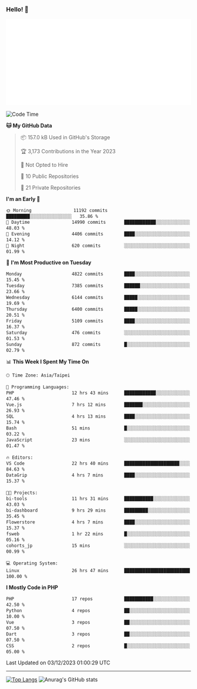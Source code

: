### Hello! 👋

![Metrics](/metrics.classic.svg)

<!--START_SECTION:waka-->
![Code Time](http://img.shields.io/badge/Code%20Time-907%20hrs%204%20mins-blue)

**🐱 My GitHub Data** 

> 📦 157.0 kB Used in GitHub's Storage 
 > 
> 🏆 3,173 Contributions in the Year 2023
 > 
> 🚫 Not Opted to Hire
 > 
> 📜 10 Public Repositories 
 > 
> 🔑 21 Private Repositories 
 > 
**I'm an Early 🐤** 

```text
🌞 Morning                11192 commits       █████████░░░░░░░░░░░░░░░░   35.86 % 
🌆 Daytime                14990 commits       ████████████░░░░░░░░░░░░░   48.03 % 
🌃 Evening                4406 commits        ████░░░░░░░░░░░░░░░░░░░░░   14.12 % 
🌙 Night                  620 commits         ░░░░░░░░░░░░░░░░░░░░░░░░░   01.99 % 
```
📅 **I'm Most Productive on Tuesday** 

```text
Monday                   4822 commits        ████░░░░░░░░░░░░░░░░░░░░░   15.45 % 
Tuesday                  7385 commits        ██████░░░░░░░░░░░░░░░░░░░   23.66 % 
Wednesday                6144 commits        █████░░░░░░░░░░░░░░░░░░░░   19.69 % 
Thursday                 6400 commits        █████░░░░░░░░░░░░░░░░░░░░   20.51 % 
Friday                   5109 commits        ████░░░░░░░░░░░░░░░░░░░░░   16.37 % 
Saturday                 476 commits         ░░░░░░░░░░░░░░░░░░░░░░░░░   01.53 % 
Sunday                   872 commits         █░░░░░░░░░░░░░░░░░░░░░░░░   02.79 % 
```


📊 **This Week I Spent My Time On** 

```text
🕑︎ Time Zone: Asia/Taipei

💬 Programming Languages: 
PHP                      12 hrs 43 mins      ████████████░░░░░░░░░░░░░   47.46 % 
Vue.js                   7 hrs 12 mins       ███████░░░░░░░░░░░░░░░░░░   26.93 % 
SQL                      4 hrs 13 mins       ████░░░░░░░░░░░░░░░░░░░░░   15.74 % 
Bash                     51 mins             █░░░░░░░░░░░░░░░░░░░░░░░░   03.22 % 
JavaScript               23 mins             ░░░░░░░░░░░░░░░░░░░░░░░░░   01.47 % 

🔥 Editors: 
VS Code                  22 hrs 40 mins      █████████████████████░░░░   84.63 % 
DataGrip                 4 hrs 7 mins        ████░░░░░░░░░░░░░░░░░░░░░   15.37 % 

🐱‍💻 Projects: 
bi-tools                 11 hrs 31 mins      ███████████░░░░░░░░░░░░░░   43.03 % 
bi-dashboard             9 hrs 29 mins       █████████░░░░░░░░░░░░░░░░   35.45 % 
Flowerstore              4 hrs 7 mins        ████░░░░░░░░░░░░░░░░░░░░░   15.37 % 
fsweb                    1 hr 22 mins        █░░░░░░░░░░░░░░░░░░░░░░░░   05.16 % 
cohorts_jp               15 mins             ░░░░░░░░░░░░░░░░░░░░░░░░░   00.99 % 

💻 Operating System: 
Linux                    26 hrs 47 mins      █████████████████████████   100.00 % 
```

**I Mostly Code in PHP** 

```text
PHP                      17 repos            ███████████░░░░░░░░░░░░░░   42.50 % 
Python                   4 repos             ██░░░░░░░░░░░░░░░░░░░░░░░   10.00 % 
Vue                      3 repos             ██░░░░░░░░░░░░░░░░░░░░░░░   07.50 % 
Dart                     3 repos             ██░░░░░░░░░░░░░░░░░░░░░░░   07.50 % 
CSS                      2 repos             █░░░░░░░░░░░░░░░░░░░░░░░░   05.00 % 
```




 Last Updated on 03/12/2023 01:00:29 UTC
<!--END_SECTION:waka-->

<hr>

<span style="display:inline-block">[![Top Langs](https://github-readme-stats.vercel.app/api/top-langs/?username=maureendadap&layout=compact&theme=transparent)](https://github.com/anuraghazra/github-readme-stats)</span>
<span style="display:inline-block">![Anurag's GitHub stats](https://github-readme-stats.vercel.app/api?username=maureendadap&show_icons=true&theme=transparent&count_private=true)</span>

<!--
**MaureenDadap/maureendadap** is a ✨ _special_ ✨ repository because its `README.md` (this file) appears on your GitHub profile.

Here are some ideas to get you started:

- 🔭 I’m currently working on ...
- 🌱 I’m currently learning ...
- 👯 I’m looking to collaborate on ...
- 🤔 I’m looking for help with ...
- 💬 Ask me about ...
- 📫 How to reach me: ...
- 😄 Pronouns: ...
- ⚡ Fun fact: ...
-->
